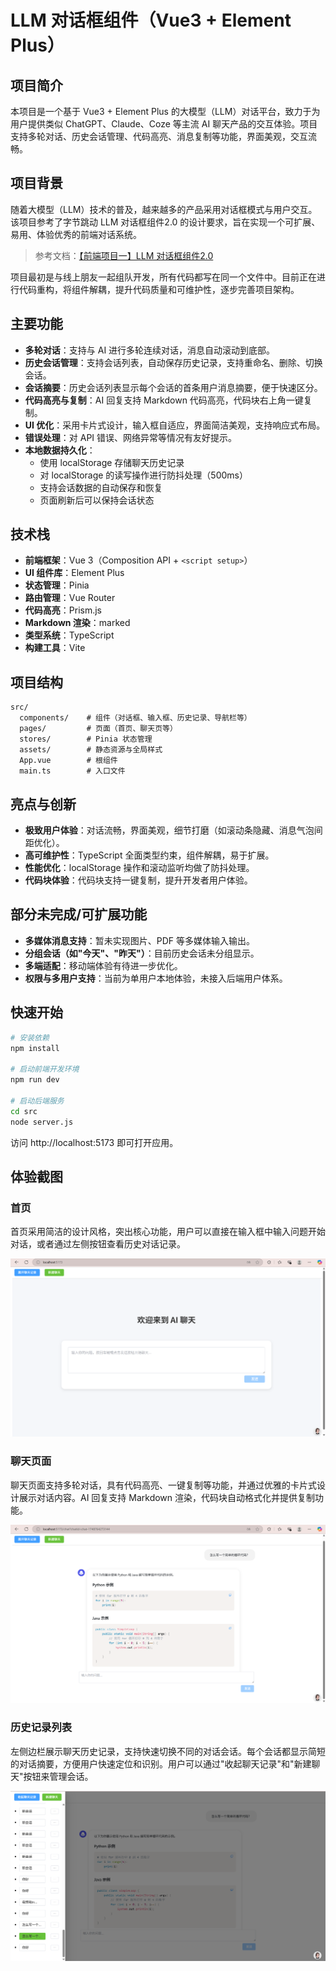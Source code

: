 # LLM 对话框组件（Vue3 + Element Plus）

## 项目简介

本项目是一个基于 Vue3 + Element Plus 的大模型（LLM）对话平台，致力于为用户提供类似 ChatGPT、Claude、Coze 等主流 AI 聊天产品的交互体验。项目支持多轮对话、历史会话管理、代码高亮、消息复制等功能，界面美观，交互流畅。

## 项目背景

随着大模型（LLM）技术的普及，越来越多的产品采用对话框模式与用户交互。该项目参考了字节跳动 LLM 对话框组件2.0 的设计要求，旨在实现一个可扩展、易用、体验优秀的前端对话系统。

> 参考文档：[【前端项目一】LLM 对话框组件2.0](https://bytedance.larkoffice.com/docx/YP0Md2LwCoelRQxnwiZc5DWUndb)

项目最初是与线上朋友一起组队开发，所有代码都写在同一个文件中。目前正在进行代码重构，将组件解耦，提升代码质量和可维护性，逐步完善项目架构。

## 主要功能

- **多轮对话**：支持与 AI 进行多轮连续对话，消息自动滚动到底部。
- **历史会话管理**：支持会话列表，自动保存历史记录，支持重命名、删除、切换会话。
- **会话摘要**：历史会话列表显示每个会话的首条用户消息摘要，便于快速区分。
- **代码高亮与复制**：AI 回复支持 Markdown 代码高亮，代码块右上角一键复制。
- **UI 优化**：采用卡片式设计，输入框自适应，界面简洁美观，支持响应式布局。
- **错误处理**：对 API 错误、网络异常等情况有友好提示。
- **本地数据持久化**：
  - 使用 localStorage 存储聊天历史记录
  - 对 localStorage 的读写操作进行防抖处理（500ms）
  - 支持会话数据的自动保存和恢复
  - 页面刷新后可以保持会话状态

## 技术栈

- **前端框架**：Vue 3（Composition API + `<script setup>`）
- **UI 组件库**：Element Plus
- **状态管理**：Pinia
- **路由管理**：Vue Router
- **代码高亮**：Prism.js
- **Markdown 渲染**：marked
- **类型系统**：TypeScript
- **构建工具**：Vite

## 项目结构

```
src/
  components/    # 组件（对话框、输入框、历史记录、导航栏等）
  pages/         # 页面（首页、聊天页等）
  stores/        # Pinia 状态管理
  assets/        # 静态资源与全局样式
  App.vue        # 根组件
  main.ts        # 入口文件
```

## 亮点与创新

- **极致用户体验**：对话流畅，界面美观，细节打磨（如滚动条隐藏、消息气泡间距优化）。
- **高可维护性**：TypeScript 全面类型约束，组件解耦，易于扩展。
- **性能优化**：localStorage 操作和滚动监听均做了防抖处理。
- **代码块体验**：代码块支持一键复制，提升开发者用户体验。

## 部分未完成/可扩展功能

- **多媒体消息支持**：暂未实现图片、PDF 等多媒体输入输出。
- **分组会话（如"今天"、"昨天"）**：目前历史会话未分组显示。
- **多端适配**：移动端体验有待进一步优化。
- **权限与多用户支持**：当前为单用户本地体验，未接入后端用户体系。

## 快速开始

```bash
# 安装依赖
npm install

# 启动前端开发环境
npm run dev

# 启动后端服务
cd src
node server.js
```

访问 http://localhost:5173 即可打开应用。

## 体验截图

### 首页
首页采用简洁的设计风格，突出核心功能，用户可以直接在输入框中输入问题开始对话，或者通过左侧按钮查看历史对话记录。

![首页截图](images/homepage.png)

### 聊天页面
聊天页面支持多轮对话，具有代码高亮、一键复制等功能，并通过优雅的卡片式设计展示对话内容。AI 回复支持 Markdown 渲染，代码块自动格式化并提供复制功能。

![聊天页面截图](images/chatpage.png)

### 历史记录列表
左侧边栏展示聊天历史记录，支持快速切换不同的对话会话。每个会话都显示简短的对话摘要，方便用户快速定位和识别。用户可以通过"收起聊天记录"和"新建聊天"按钮来管理会话。

![历史记录列表截图](images/history.png)


